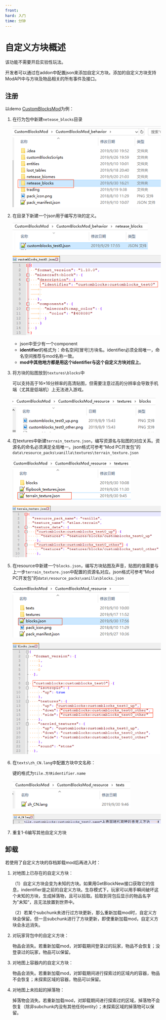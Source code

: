 ```yaml
---
front:
hard: 入门
time: 分钟
---
```


# 自定义方块概述

<span id="customBlockJump"></span>

该功能不需要开启实验性玩法。

开发者可以通过在addon中配置json来添加自定义方块。添加的自定义方块支持ModAPI中与方块及物品相关的所有事件及接口。



## 注册

以demo [CustomBlocksMod](../../13-模组SDK编程/60-Demo示例.md#CustomBlocksMod)为例：

1. 在行为包中新建`netease_blocks`目录

   ![reg-1](./picture/customblock/reg_1.png)

2. 在目录下新建一个json用于编写方块的定义。

   ![reg-2](./picture/customblock/reg-2.png)

   ![reg-3](./picture/customblock/reg-3.png)

   - json中至少有一个component
   - **identifier**的格式为：命名空间[冒号]方块名。identifier必须全局唯一，命名空间推荐与mod名称一致。
   - **mod中其他地方都是用这个identifier与这个自定义方块对应上**。

3. 将方块的贴图放到`textures\blocks`中

   可以支持高于16×16分辨率的高清贴图，但需要注意过高的分辨率会导致手机端（尤其是低端机）上无法进入游戏。

   ![reg-4](./picture/customblock/reg-4.png)

4. 在textures中新建`terrain_texture.json`，编写资源名与贴图的对应关系。资源名的命名必须满足全局唯一。json格式可参考“Mod PC开发包”的`data\resource_packs\vanilla\textures\terrain_texture.json`

   ![reg-5](./picture/customblock/reg-5.png)

   ![reg-6](./picture/customblock/reg-6.png)

5. 在resource中新建一个`blocks.json`，编写方块贴图及声音，贴图的值需要与上一步`terrain_texture.json`中配置的资源名对应。json格式可参考“Mod PC开发包”的`data\resource_packs\vanilla\blocks.json`

   ![reg-7](./picture/customblock/reg-7.png)

   ![reg-8](./picture/customblock/reg-8.png)

6. 在`texts\zh_CN.lang`中配置方块中文名称：

   键的格式为`tile.方块identifier.name`

   ![reg-9](./picture/customblock/reg-9.png)

   ![reg-10](./picture/customblock/reg-10.png)

7. 重复1-6编写其他自定义方块

## 卸载

若使用了自定义方块的存档卸载mod后再进入时：

1. 对地图上已存在的自定义方块：

   （1）自定义方块会变为未知的方块。如果用GetBlockNew接口获取它的信息，indentifier是之前的自定义方块。生存模式下，玩家可以用手瞬间破坏这个未知的方块，生成掉落物，且可以拾取。拾取到背包后显示的物品名字为”未知“，且无法放置到世界中。

   （2）若某个subchunk未进行过方块更新，那么重新加载mod时，自定义方块会保留。但一旦subchunk进行了方块更新，即使重新加载mod，自定义方块会永远消失。

2. 对玩家背包中的自定义方块：

   物品会消失。若重新加载mod，对卸载期间登录过的玩家，物品不会恢复；没登录过的玩家，物品可以保留。

3. 对地图上容器内的自定义方块：

   物品会消失。若重新加载mod，对卸载期间进行探索过的区域内的容器，物品不会恢复；未探索区域的容器，物品可以保留。

4. 对地图上未捡起的掉落物：

   掉落物会消失。若重新加载mod，对卸载期间进行探索过的区域，掉落物不会恢复（除非subchunk内没有其他任何entity）；未探索区域的掉落物可以保留。
